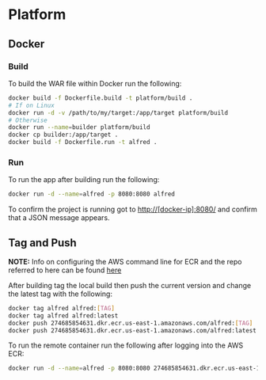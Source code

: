# Platform
## Docker
### Build
To build the WAR file within Docker run the following:

```bash
docker build -f Dockerfile.build -t platform/build .
# If on Linux
docker run -d -v /path/to/my/target:/app/target platform/build
# Otherwise
docker run --name=builder platform/build
docker cp builder:/app/target .
docker build -f Dockerfile.run -t alfred .
```

### Run
To run the app after building run the following:

```bash
docker run -d --name=alfred -p 8080:8080 alfred
```

To confirm the project is running got to [http://[docker-ip]:8080/](http://[docker-ip]:8080/) and confirm that a JSON message appears.

## Tag and Push
**NOTE:** Info on configuring the AWS command line for ECR and the repo referred to here can be found [here](https://console.aws.amazon.com/ecs/home?region=us-east-1#/repositories/alfred#images)

After building tag the local build then push the current version and change the latest tag with the following:

```bash
docker tag alfred alfred:[TAG]
docker tag alfred alfred:latest
docker push 274685854631.dkr.ecr.us-east-1.amazonaws.com/alfred:[TAG]
docker push 274685854631.dkr.ecr.us-east-1.amazonaws.com/alfred:latest
```

To run the remote container run the following after logging into the AWS ECR:

```bash
docker run -d --name=alfred -p 8080:8080 274685854631.dkr.ecr.us-east-1.amazonaws.com/alfred
```
